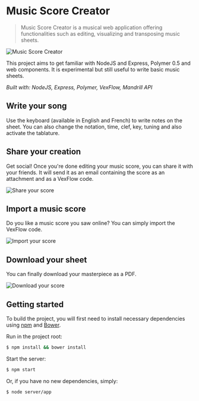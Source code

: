 # Music Score Creator

> Music Score Creator is a musical web application offering functionalities such as editing, visualizing and transposing music sheets.

![Music Score Creator](https://d33wubrfki0l68.cloudfront.net/3b9809f8e54b519b81754e3d4a90be90cfd58b7a/ad2ea/img/illustrations/musicscore-creator/main.jpg)

This project aims to get familiar with NodeJS and Express, Polymer 0.5 and web components. It is experimental but still useful to write basic music sheets.

*Built with: NodeJS, Express, Polymer, VexFlow, Mandrill API*

## Write your song

Use the keyboard (available in English and French) to write notes on the sheet. You can also change the notation, time, clef, key, tuning and also activate the tablature.

## Share your creation

Get social! Once you're done editing your music score, you can share it with your friends. It will send it as an email containing the score as an attachment and as a VexFlow code.

![Share your score](https://d33wubrfki0l68.cloudfront.net/121d4e422ca3125326a7df946baac2418a1b13dc/fc4ac/assets/img/illustrations/musicscore-creator/share.png)

## Import a music score

Do you like a music score you saw online? You can simply import the VexFlow code.

![Import your score](https://d33wubrfki0l68.cloudfront.net/821ce21de8cb5df3ebd23743d618344e66a83c96/35bcf/assets/img/illustrations/musicscore-creator/import.png)

## Download your sheet

You can finally download your masterpiece as a PDF.

![Download your score](https://d33wubrfki0l68.cloudfront.net/96616476f58ac9d299feef5753e08e58fbcf62d1/464b5/assets/img/illustrations/musicscore-creator/download.png)

## Getting started
To build the project, you will first need to install necessary dependencies using [npm](http://npmjs.org) and [Bower](http://bower.io).

Run in the project root:

```sh
$ npm install && bower install
```

Start the server:

```sh
$ npm start
```

Or, if you have no new dependencies, simply:

```sh
$ node server/app
```
